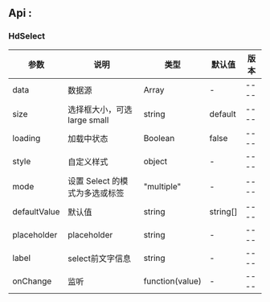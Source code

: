 ## Api :

### HdSelect



| 参数         | 说明                           | 类型            | 默认值   | 版本 |
| ------------ | ------------------------------ | --------------- | -------- | ---- |
| data         | 数据源                         | Array           | -        | ---- |
| size         | 选择框大小，可选 large small   | string          | default  | ---- |
| loading      | 加载中状态                     | Boolean         | false    | ---- |
| style        | 自定义样式                     | object          | -        | ---- |
| mode         | 设置 Select 的模式为多选或标签 | "multiple"      | -        | ---- |
| defaultValue | 默认值                         | string          | string[] | ---- |
| placeholder  | placeholder                    | string          | -        | ---- |
| label        | select前文字信息               | string          | -        | ---- |
| onChange     | 监听                           | function(value) | -        | ---- |











